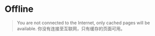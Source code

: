 # Offline


> You are not connected to the Internet, only cached pages will be available.
> 你没有连接至互联网，只有缓存的页面可用。

